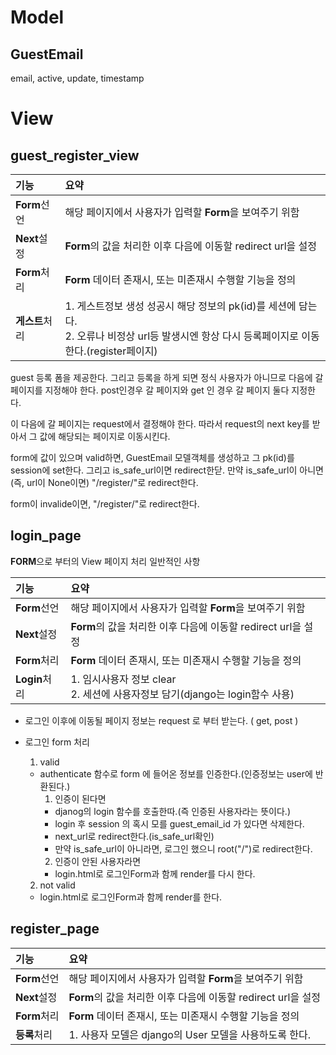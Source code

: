 # Model

## GuestEmail
email, active, update, timestamp



# View

## guest_register_view

|기능|요약|
|:---|:---|
|**Form**선언  |해당 페이지에서 사용자가 입력할 **Form**을 보여주기 위함|
|**Next**설정  |**Form**의 값을 처리한 이후 다음에 이동할 redirect url을 설정|
|**Form**처리  |**Form** 데이터 존재시, 또는 미존재시 수행할 기능을 정의|
|**게스트**처리  |1. 게스트정보 생성 성공시 해당 정보의 pk(id)를 세션에 담는다. <br>2. 오류나 비정상 url등 발생시엔 항상 다시 등록페이지로 이동한다.(register페이지)|


guest 등록 폼을 제공한다.
그리고 등록을 하게 되면 정식 사용자가 아니므로 다음에 갈 페이지를 지정해야 한다.
post인경우 갈 페이지와 get 인 경우 갈 페이지 둘다 지정한다.

이 다음에 갈 페이지는 request에서 결정해야 한다.
따라서 request의 next key를 받아서 그 값에 해당되는 페이지로 이동시킨다.

form에 값이 있으며 valid하면, GuestEmail 모델객체를 생성하고 그 pk(id)를 session에 set한다.
그리고 is_safe_url이면 redirect한닫.
만약 is_safe_url이 아니면(즉, url이 None이면) "/register/"로 redirect한다.

form이 invalide이면, "/register/"로 redirect한다.

## login_page

**FORM**으로 부터의 View 페이지 처리 일반적인 사항

|기능|요약|
|:---|:---|
|**Form**선언  |해당 페이지에서 사용자가 입력할 **Form**을 보여주기 위함|
|**Next**설정  |**Form**의 값을 처리한 이후 다음에 이동할 redirect url을 설정|
|**Form**처리  |**Form** 데이터 존재시, 또는 미존재시 수행할 기능을 정의|
|**Login**처리 |1. 임시사용자 정보 clear <br> 2. 세션에 사용자정보 담기(django는 login함수 사용)|

- 로그인 이후에 이동될 페이지 정보는 request 로 부터 받는다. ( get, post )  

- 로그인 form 처리  
  1. valid
    - authenticate 함수로 form 에 들어온 정보를 인증한다.(인증정보는 user에 반환된다.)
      1. 인증이 된다면
        - djanog의 login 함수를 호출한따.(즉 인증된 사용자라는 뜻이다.)
        - login 후 session 의 혹시 모를 guest_email_id 가 있다면 삭제한다.
        - next_url로 redirect한다.(is_safe_url확인)
        - 만약 is_safe_url이 아니라면, 로그인 했으니 root("/")로 redirect한다.
      2. 인증이 안된 사용자라면
        - login.html로 로그인Form과 함께 render를 다시 한다.

  2. not valid
    - login.html로 로그인Form과 함께 render를 한다.


## register_page

|기능|요약|
|:---|:---|
|**Form**선언  |해당 페이지에서 사용자가 입력할 **Form**을 보여주기 위함|
|**Next**설정  |**Form**의 값을 처리한 이후 다음에 이동할 redirect url을 설정|
|**Form**처리  |**Form** 데이터 존재시, 또는 미존재시 수행할 기능을 정의|
|**등록**처리  |1. 사용자 모델은 django의 User 모델을 사용하도록 한다.|


